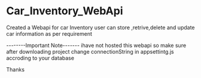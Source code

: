 # Car_Inventory_WebApi

Created a Webapi for car Inventory
user can store ,retrive,delete and update car information as per requirement


--------Important Note------- 
 ihave not hosted this webapi so make sure after downloading project change connectionString in appsettintg.js accroding to your database 
 
 
 
 Thanks
